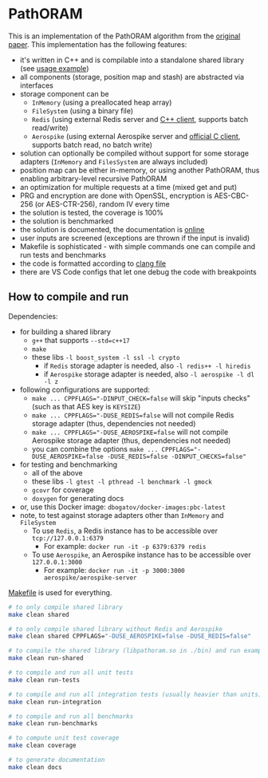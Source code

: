 # PathORAM

This is an implementation of the PathORAM algorithm from the [original paper](https://eprint.iacr.org/2013/280.pdf).
This implementation has the following features:
- it's written in C++ and is compilable into a standalone shared library (see [usage example](./scheme/test/test-shared-lib.cpp))
- all components (storage, position map and stash) are abstracted via interfaces
- storage component can be
	- `InMemory` (using a preallocated heap array)
	- `FileSystem` (using a binary file)
	- `Redis` (using external Redis server and [C++ client](https://github.com/sewenew/redis-plus-plus), supports batch read/write)
	- `Aerospike` (using external Aerospike server and [official C client](https://www.aerospike.com/docs/client/c/), supports batch read, no batch write)
- solution can optionally be compiled without support for some storage adapters (`InMemory` and `FilesSystem` are always included)
- position map can be either in-memory, or using another PathORAM, thus enabling arbitrary-level recursive PathORAM
- an optimization for multiple requests at a time (mixed get and put)
- PRG and encryption are done with OpenSSL, encryption is AES-CBC-256 (or AES-CTR-256), random IV every time
- the solution is tested, the coverage is 100%
- the solution is benchmarked
- the solution is documented, the documentation is [online](https://pathoram.dbogatov.org/)
- user inputs are screened (exceptions are thrown if the input is invalid)
- Makefile is sophisticated - with simple commands one can compile and run tests and benchmarks
- the code is formatted according to [clang file](./.clang-format)
- there are VS Code configs that let one debug the code with breakpoints

## How to compile and run

Dependencies:
- for building a shared library
	- `g++` that supports `--std=c++17`
	- `make`
	- these libs `-l boost_system -l ssl -l crypto`
		- if `Redis` storage adapter is needed, also `-l redis++ -l hiredis`
		- if `Aerospike` storage adapter is needed, also `-l aerospike -l dl -l z`
- following configurations are supported:
	- `make ... CPPFLAGS="-DINPUT_CHECK=false` will skip "inputs checks" (such as that AES key is `KEYSIZE`)
	- `make ... CPPFLAGS="-DUSE_REDIS=false` will not compile Redis storage adapter (thus, dependencies not needed)
	- `make ... CPPFLAGS="-DUSE_AEROSPIKE=false` will not compile Aerospike storage adapter (thus, dependencies not needed)
	- you can combine the options `make ... CPPFLAGS="-DUSE_AEROSPIKE=false -DUSE_REDIS=false -DINPUT_CHECKS=false"`
- for testing and benchmarking
	- all of the above
	- these libs `-l gtest -l pthread -l benchmark -l gmock`
	- `gcovr` for coverage
	- `doxygen` for generating docs
- or, use this Docker image: `dbogatov/docker-images:pbc-latest`
- note, to test against storage adapters other than `InMemory` and `FileSystem`
	- To use `Redis`, a Redis instance has to be accessible over `tcp://127.0.0.1:6379`
		- For example: `docker run -it -p 6379:6379 redis`
	- To use `Aerospike`, an Aerospike instance has to be accessible over `127.0.0.1:3000`
		- For example: `docker run -it -p 3000:3000 aerospike/aerospike-server`

[Makefile](./scheme/Makefile) is used for everything.

```bash
# to only compile shared library
make clean shared

# to only compile shared library without Redis and Aerospike
make clean shared CPPFLAGS="-DUSE_AEROSPIKE=false -DUSE_REDIS=false"

# to compile the shared library (libpathoram.so in ./bin) and run example code against it
make clean run-shared

# to compile and run all unit tests
make clean run-tests

# to compile and run all integration tests (usually heavier than units)
make clean run-integration

# to compile and run all benchmarks
make clean run-benchmarks

# to compute unit test coverage
make clean coverage

# to generate documentation
make clean docs
```
